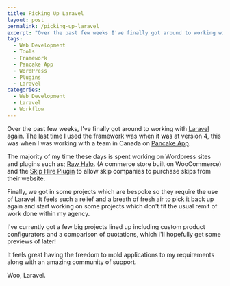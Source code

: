 ```yaml
---
title: Picking Up Laravel
layout: post
permalink: /picking-up-laravel
excerpt: "Over the past few weeks I've finally got around to working with Laravel again. Oh, how happy I am!"
tags: 
  - Web Development
  - Tools
  - Framework
  - Pancake App
  - WordPress
  - Plugins
  - Laravel
categories:
  - Web Development
  - Laravel 
  - Workflow
---
```


Over the past few weeks, I've finally got around to working with [Laravel](https://laravel.com) again. The last time I used the framework was when it was at version 4, this was when I was working with a team in Canada on [Pancake App](pancakeapp.com). 

The majority of my time these days is spent working on Wordpress sites and plugins such as; [Raw Halo](https://rawhalo.com). (A commerce store built on WooCommerce) and the [Skip Hire Plugin](skips.adtrakdev.com) to allow skip companies to purchase skips from their website.

Finally, we got in some projects which are bespoke so they require the use of Laravel. It feels such a relief and a breath of fresh air to pick it back up again and start working on some projects which don't fit the usual remit of work done within my agency. 

I've currently got a few big projects lined up including custom product configurators and a comparison of quotations, which I'll hopefully get some previews of later!

It feels great having the freedom to mold applications to my requirements along with an amazing community of support. 

Woo, Laravel.
